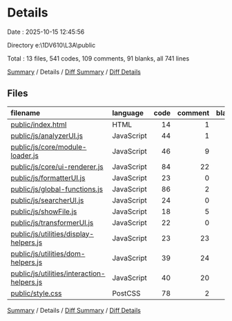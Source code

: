 # Details

Date : 2025-10-15 12:45:56

Directory e:\\1DV610\\L3A\\public

Total : 13 files,  541 codes, 109 comments, 91 blanks, all 741 lines

[Summary](results.md) / Details / [Diff Summary](diff.md) / [Diff Details](diff-details.md)

## Files
| filename | language | code | comment | blank | total |
| :--- | :--- | ---: | ---: | ---: | ---: |
| [public/index.html](/public/index.html) | HTML | 14 | 1 | 1 | 16 |
| [public/js/analyzerUI.js](/public/js/analyzerUI.js) | JavaScript | 44 | 1 | 6 | 51 |
| [public/js/core/module-loader.js](/public/js/core/module-loader.js) | JavaScript | 46 | 9 | 9 | 64 |
| [public/js/core/ui-renderer.js](/public/js/core/ui-renderer.js) | JavaScript | 84 | 22 | 11 | 117 |
| [public/js/formatterUI.js](/public/js/formatterUI.js) | JavaScript | 23 | 0 | 2 | 25 |
| [public/js/global-functions.js](/public/js/global-functions.js) | JavaScript | 86 | 2 | 11 | 99 |
| [public/js/searcherUI.js](/public/js/searcherUI.js) | JavaScript | 24 | 0 | 2 | 26 |
| [public/js/showFile.js](/public/js/showFile.js) | JavaScript | 18 | 5 | 5 | 28 |
| [public/js/transformerUI.js](/public/js/transformerUI.js) | JavaScript | 22 | 0 | 2 | 24 |
| [public/js/utilities/display-helpers.js](/public/js/utilities/display-helpers.js) | JavaScript | 23 | 23 | 7 | 53 |
| [public/js/utilities/dom-helpers.js](/public/js/utilities/dom-helpers.js) | JavaScript | 39 | 24 | 15 | 78 |
| [public/js/utilities/interaction-helpers.js](/public/js/utilities/interaction-helpers.js) | JavaScript | 40 | 20 | 6 | 66 |
| [public/style.css](/public/style.css) | PostCSS | 78 | 2 | 14 | 94 |

[Summary](results.md) / Details / [Diff Summary](diff.md) / [Diff Details](diff-details.md)